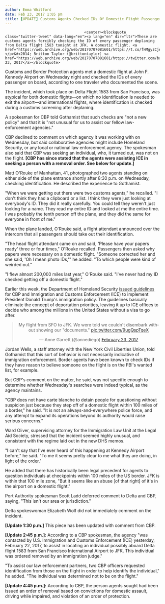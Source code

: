 ```yaml
---
author: Emma Whitford
date: Feb 23, 2017 1:05 pm
title: [UPDATE] Customs Agents Checked IDs Of Domestic Flight Passengers At JFK
---
```


	
										<center><blockquote class="twitter-tweet" data-lang="en"><p lang="en" dir="ltr">These are customs agents forcibly checking the ID of every passenger deplaning from Delta flight 1583 tonight at JFK. A domestic flight. <a href="https://web.archive.org/web/20170707081601/https://t.co/fHMgyzCjo5">pic.twitter.com/fHMgyzCjo5</a></p>&#x2014; Britton Taylor (@brittontaylor) <a href="https://web.archive.org/web/20170707081601/https://twitter.com/brittontaylor/status/834600160281841665">February 23, 2017</a></blockquote>
<script async src="//web.archive.org/web/20170707081601js_/http://platform.twitter.com/widgets.js" charset="utf-8"></script></center>

<p>Customs and Border Protection agents met a domestic flight at John F. Kennedy Airport on Wednesday night and checked the IDs of every passenger on board, according to one traveler who documented the scene. </p>

<p>The incident, which took place on Delta Flight 1583 from San Francisco, was atypical for both domestic flights&#x2014;on which no identification is needed to exit the airport&#x2014;and international flights, where identification is checked during a customs screening after deplaning. </p>

<p>A spokesman for CBP told Gothamist that such checks are &quot;not a new policy&quot; and that it is &quot;not unusual for us to assist our fellow law-enforcement agencies.&quot; </p>

<p>CBP declined to comment on which agency it was working with on Wednesday, but said collaborative agencies might include Homeland Security, or any local or national law enforcement agency. The spokesman also said that CBP was seeking an individual, who, it turned out, was not on the flight. <strong>[CBP has since stated that the agents were assisting ICE in seeking a person with a removal order. See below for update.]</strong></p>

<p>Matt O&apos;Rouke of Manhattan, 41, photographed two agents standing on either side of the plane entrance shortly after 8:30 p.m. on Wednesday, checking identification. He described the experience to Gothamist. </p>

<p>&quot;When we were getting out there were two customs agents,&quot; he recalled. &quot;I don&apos;t think they had a clipboard or a list. I think they were just looking at everybody&apos;s ID. They did it really carefully. You could tell they weren&apos;t just looking for a name. They read my entire ID and looked at me the entire time. I was probably the tenth person off the plane, and they did the same for everyone in front of me.&quot; </p>

<p>When the plane landed, O&apos;Rouke said, a flight attendant announced over the intercom that all passengers should take out their identification. </p>

<p>&quot;The head flight attendant came on and said, &apos;Please have your papers ready&apos; three or four times,&quot; O&apos;Rouke recalled. Passengers then asked why papers were necessary on a domestic flight. &quot;Someone corrected her and she said, &apos;Oh I mean photo IDs,&apos;&quot; he added. &quot;To which people were kind of weirded out.&quot; </p>

<p>&quot;I flew almost 200,000 miles last year,&quot; O&apos;Rouke said. &quot;I&apos;ve never had my ID checked getting off a domestic flight.&quot; </p>

<p>Earlier this week, the Department of Homeland Security <a href="https://web.archive.org/web/20170707081601/http://gothamist.com/2017/02/21/homeland_security_deportation.php">issued guidelines</a> for CBP and Immigration and Customs Enforcement (ICE) to implement President Donald Trump&apos;s immigration policy. The guidelines basically eliminate the concept of deportation priorities, leaving it up to ICE offices to decide who among the millions in the United States without a visa to go after. </p>

<center><blockquote class="twitter-tweet" data-lang="en"><p lang="en" dir="ltr">My flight from SFO to JFK. We were told we couldn&apos;t disembark without showing our &quot;documents.&quot; <a href="https://web.archive.org/web/20170707081601/https://t.co/9ugQspTqeX">pic.twitter.com/9ugQspTqeX</a></p>&#x2014; Anne Garrett (@annediego) <a href="https://web.archive.org/web/20170707081601/https://twitter.com/annediego/status/834572312317923328">February 23, 2017</a></blockquote>
<script async src="//web.archive.org/web/20170707081601js_/http://platform.twitter.com/widgets.js" charset="utf-8"></script></center>

<p>Jordan Wells, a staff attorney with the New York Civil Liberties Union, told Gothamist that this sort of behavior is not necessarily indicative of immigration enforcement. Border agents have been known to check IDs if they have reason to believe someone on the flight is on the FBI&apos;s wanted list, for example. </p>

<p>But CBP&apos;s comment on the matter, he said, was not specific enough to determine whether Wednesday&apos;s searches were indeed typical, as the agency maintains. </p>

<p>&quot;CBP does not have carte blanche to detain people for questioning without suspicion just because they step off of a domestic flight within 100 miles of a border,&quot; he said. &quot;It is not an always-and-everywhere police force, and any attempt to expand its operations beyond its authority would raise serious concerns.&quot; </p>

<p>Ward Oliver, supervising attorney for the Immigration Law Unit at the Legal Aid Society, stressed that the incident seemed highly unusual, and consistent with the regime laid out in the new DHS memos.</p>

<p>&quot;I can&apos;t say that I&apos;ve ever heard of this happening at Kennedy Airport before,&quot; he said. &quot;To me it seems pretty clear to me what they are doing, in light of the order.&quot; </p>

<p>He added that there has historically been legal precedent for agents to question individuals at checkpoints within 100 miles of the US border. JFK is within that 100 mile zone, &quot;But it seems like an abuse [of that right] of it&apos;s in the airport on a domestic flight.&quot; </p>

<p>Port Authority spokesman Scott Ladd deferred comment to Delta and CBP, saying, &quot;This isn&apos;t our area or jurisdiction.&quot;  </p>

<p>Delta spokeswoman Elizabeth Wolf did not immediately comment on the incident. </p>

<p><strong>[Update 1:30 p.m.]</strong> This piece has been updated with comment from CBP.</p>

<p><strong>[Update 2:45 p.m.]:</strong> According to a CBP spokesman, the agency &quot;was contacted by U.S. Immigration and Customs Enforcement (ICE) yesterday, February 22, 2017, to assist in locating an individual possibly aboard Delta flight 1583 from San Francisco International Airport to JFK. This individual was ordered removed by an immigration judge.&quot;</p>

<p>&quot;To assist our law enforcement partners, two CBP officers requested identification from those on the flight in order to help identify the individual,&quot; he added. &quot;The individual was determined not to be on the flight.&quot; </p>

<p><strong>[Update 4:45 p.m.]:</strong> According to CBP, the person agents sought had been issued an order of removal based on convictions for domestic assault, driving while impaired, and violation of an order of protection.</p>					
										
									
				